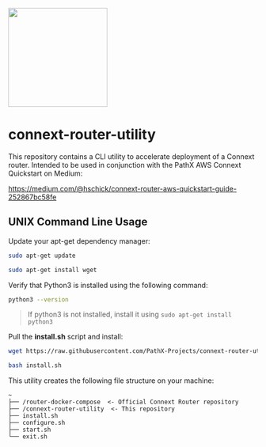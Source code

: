 <p float="left">
  <img height=200 src="https://i.ibb.co/yf9cqPx/Path-X-connext.png">
 </p>

# connext-router-utility

This repository contains a CLI utility to accelerate deployment of a Connext router. Intended to be used in conjunction with the PathX AWS Connext Quickstart on Medium:

https://medium.com/@hschick/connext-router-aws-quickstart-guide-252867bc58fe

## UNIX Command Line Usage

Update your apt-get dependency manager:

```bash
sudo apt-get update

sudo apt-get install wget
```

Verify that Python3 is installed using the following command:

```bash
python3 --version
```

> If python3 is not installed, install it using `sudo apt-get install python3`

Pull the **install.sh** script and install: 

```bash
wget https://raw.githubusercontent.com/PathX-Projects/connext-router-utility/main/scripts/install.sh

bash install.sh
```

This utility creates the following file structure on your machine:

```
~
├── /router-docker-compose  <- Official Connext Router repository 
├── /connext-router-utility  <- This repository
├── install.sh
├── configure.sh
├── start.sh
└── exit.sh
``` 
